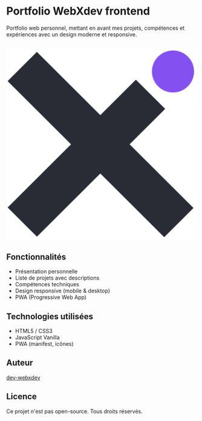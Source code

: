 # Portfolio WebXdev frontend

Portfolio web personnel, mettant en avant mes projets, compétences et expériences avec un design moderne et responsive.

##

![Aperçu du site](assets/images/icon-512.png)


## Fonctionnalités
- Présentation personnelle
- Liste de projets avec descriptions
- Compétences techniques
- Design responsive (mobile & desktop)
- PWA (Progressive Web App)

## Technologies utilisées
- HTML5 / CSS3
- JavaScript Vanilla
- PWA (manifest, icônes)

## Auteur
[dev-webxdev](https://github.com/dev-webxdev)

## Licence
Ce projet n'est pas open-source. Tous droits réservés.
